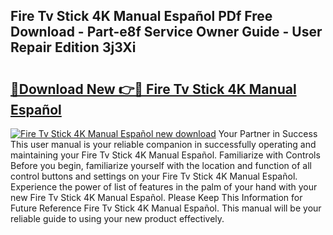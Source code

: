 ## Fire Tv Stick 4K Manual Español PDf Free Download - Part-e8f Service Owner Guide - User Repair Edition 3j3Xi

# <h2><a href="http://bc34769.oget.top/?id=Fire+Tv+Stick+4K+Manual+Espa%c3%b1ol">🔗Download New 👉🔴 Fire Tv Stick 4K Manual Español</a></h2>

[![Fire Tv Stick 4K Manual Español new download](https://i.imgur.com/5g1atiW.png)](http://bc34769.oget.top/?id=Fire+Tv+Stick+4K+Manual+Espa%c3%b1ol)
Your Partner in Success This user manual is your reliable companion in successfully operating and maintaining your Fire Tv Stick 4K Manual Español. Familiarize with Controls Before you begin, familiarize yourself with the location and function of all control buttons and settings on your Fire Tv Stick 4K Manual Español. Experience the power of list of features in the palm of your hand with your new Fire Tv Stick 4K Manual Español. Please Keep This Information for Future Reference Fire Tv Stick 4K Manual Español. This manual will be your reliable guide to using your new product effectively.
